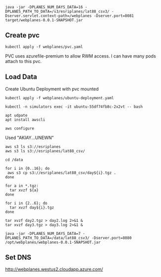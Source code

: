 

```
java -jar -DPLANES_NUM_DAYS_DATA=16 -DPLANES_PATH_TO_DATA=/s3/esriplanes/lat88_csv3/ -Dserver.servlet.context-path=/webplanes -Dserver.port=8081 target/webplanes-0.0.1-SNAPSHOT.jar

```

## Create pvc

```
kubectl apply -f webplanes/pvc.yaml
```

PVC uses azurefile-premium to allow RWM access.  I can have many pods attach to this pvc. 

## Load Data 

Create Ubuntu Deployment with pvc mounted

```
kubectl apply -f webplanes/ubuntu-deployment.yaml
```

```
kubectl -n simulators exec -it ubuntu-55df74fb8c-2x2vt -- bash
```

```
apt udpate
apt install awscli
```

```
aws configure
```


Used "AKIAY...UNEWN" 

```
aws s3 ls s3://esriplanes
aws s3 ls s3://esriplanes/lat88_csv/
```

```
cd /data
```

```
for i in {0..16}; do
 aws s3 cp s3://esriplanes/lat88_csv/day${i}.tgz .
done
```

```
for a in *.tgz:
  tar xvzf ${a}
done
```

```
for i in {2..6}; do
  tar xvzf day${i}.tgz
done
```


```
tar xvzf day2.tgz > day2.log 2>&1 &
tar xvzf day3.tgz > day3.log 2>&1 &
```


```
java -jar -DPLANES_NUM_DAYS_DATA=7 -DPLANES_PATH_TO_DATA=/data/lat88_csv3/ -Dserver.port=8080 /opt/webplanes/webplanes-0.0.1-SNAPSHOT.jar
```


## Set DNS 

http://webplanes.westus2.cloudapp.azure.com/

